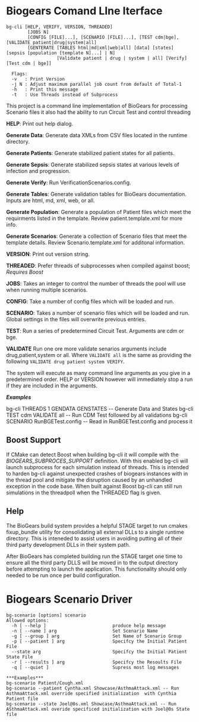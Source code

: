 # Biogears Comand LIne Iterface
```
bg-cli [HELP, VERIFY, VERSION, THREADED]
        [JOBS N]
        [CONFIG [FILE]...], [SCENARIO [FILE]...], [TEST cdm|bge], [VALIDATE patient|drug|system|all]
        [GENTERATE [TABLES html|md|xml|web|all] [data] [states] [sepsis [population [template N]...] | N]
                   [Validate patient | drug | system | all] [Verify] [Test cdm | bge]]

  Flags:
  -v   : Print Version
  -j N : Adjust maximum parallel job count from default of Total-1
  -h   : Print this message
  -t   : Use Threads instead of Subprocess
```

This project is a command line implementation of BioGears for processing Scenario files it also had the ability to run Circuit Test  and control threading

**HELP**: Print out help dialog.
 
**Generate Data**: Generate data XMLs from CSV files located in the runtime directory.

**Generate Patients**: Generate stabilized patient states for all patients.

**Generate Sepsis**: Generate stabilized sepsis states at various levels of infection and progression.

**Generate Verify**: Run VerificationScenarios.config.

**Generate Tables**: Generate validation tables for BioGears documentation. Inputs are html, md, xml, web, or all.

**Generate Population**: Generate a population of Patient files which meet the requirments listed in the template. Review patient.template.xml for more info.

**Generate Scenarios**: Generate a collection of Scenario files that meet the template details. Review Scenario.template.xml for additonal information.

**VERSION**: Print out version string.

**THREADED**: Prefer threads of subprocesses when compiled against boost; *Requires Boost*

**JOBS**: Takes an integer to control the number of threads the pool will use when running multiple scenarios. 

**CONFIG**: Take a number of config files which will be loaded and run.

**SCENARIO**: Takes a number of scenario files which will be loaded and run. Global settings in the files will overwrite previous entries.

**TEST**: Run a series of predetermined Circuit Test. Arguments are cdm or bge.

**VALIDATE** Run one ore more validate senarios arguments include drug,patient,system or all. Where `VALIDATE all` is the same as providing the following `VALIDATE drug patient system VERIFY`.


The system will execute as many command line arguments as you give in a predetermined order. HELP or VERSION however will immediately stop a run if they are included in the arguments.

***Examples*** 

bg-cli THREADS 1 GENDATA GENSTATES  -- Generate Data and States
bg-cli TEST cdm VALIDATE all -- Run CDM Test followed by all validations
bg-cli SCENARIO RunBGETest.config -- Read in RunBGETest.config and process it 

## Boost Support
If CMake can detect Boost when building bg-cli it will compile with the *BIOGEARS_SUBPROCES_SUPPORT* definition.  With this enabled bg-cli will launch subprocess for each simulation instead of threads. This is intended to harden bg-cli against unexpected crashes of biogears instances with in the thread pool and mitigate the disruption caused by an unhandled exception in the code base.  When built against Boost bg-cli can still run simulations in the threadpoll when the THREADED flag is given.  

## Help
The BioGears build system provides a helpful STAGE target to run cmakes fixup_bundle utility for consolidating all external DLLs to a single runtime directory. This is inteneded to assist users in avoiding putting all of their third party development DLLs in their system path. 

After BioGears has completed building run the STAGE target one time to ensure all the third party DLLS will be moved in to the output directory before attempting to launch the application. This functionality should only needed to be run once per build configuration.

# Biogears Scenario Driver
```
bg-scenario [options] scenario
Allowed options:
  -h [ --help ]                         produce help message
  -n [ --name ] arg                     Set Scenario Name
  -g [ --group ] arg                    Set Name of Scenario Group
  -p [ --patient ] arg                  Specifcy the Initial Patient File
  --state arg                           Specifcy the Initial Patient State File
  -r [ --results ] arg                  Specifcy the Resoults File
  -q [ --quiet ]                        Supress most log messages

***Examples***
bg-scenario Patient/Cough.xml
bg-scenario --patient Cyntha.xml Showcase/AsthmaAttack.xml -- Run AsthmaAttack.xml override specified initialization  with Cynthia Patient file
bg-scenario --state Joel@0s.xml Showcase/AsthmaAttack.xml -- Run ASthmaAttack.xml overide specificed initialization with Joel@0s State file
```


